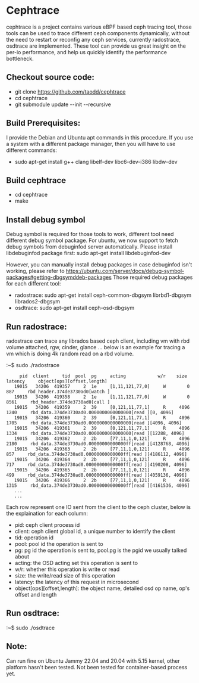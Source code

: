 # Cephtrace 
cephtrace is a project contains various eBPF based ceph tracing tool, those tools can be used to trace different ceph components dynamically, without the need to restart or reconfig any ceph services, currently radostrace, osdtrace are implemented. These tool can provide us great insight on the per-io performance, and help us quickly identify the performance bottleneck. 

## Checkout source code:
- git clone https://github.com/taodd/cephtrace
- cd cephtrace
- git submodule update --init --recursive

## Build Prerequisites:
I provide the Debian and Ubuntu apt commands in this procedure. If you use a system with a different package manager, then you will have to use different commands:
- sudo apt-get install g++ clang libelf-dev libc6-dev-i386 libdw-dev

## Build cephtrace
- cd cephtrace
- make

## Install debug symbol
Debug symbol is required for those tools to work, different tool need different debug symbol package. For ubuntu, we now support to fetch debug symbols from debuginfod server automatically. Please install libdebuginfod package first: 
sudo apt-get install libdebuginfod-dev

However, you can manually install debug packages in case debuginfod isn't working, please refer to https://ubuntu.com/server/docs/debug-symbol-packages#getting-dbgsymddeb-packages
Those required debug packages for each different tool:
- radostrace: sudo apt-get install ceph-common-dbgsym librbd1-dbgsym librados2-dbgsym
- osdtrace: sudo apt-get install ceph-osd-dbgsym

## Run radostrace:
radostrace can trace any librados based ceph client, including vm with rbd volume attached, rgw, cinder, glance ...
below is an example for tracing a vm which is doing 4k random read on a rbd volume.

:~$ sudo ./radostrace
```
     pid  client     tid  pool  pg     acting            w/r    size  latency     object[ops][offset,length]
   19015   34206  419357     2  1e     [1,11,121,77,0]     W        0     887     rbd_header.374de3730ad0[watch ]
   19015   34206  419358     2  1e     [1,11,121,77,0]     W        0    8561     rbd_header.374de3730ad0[call ]
   19015   34206  419359     2  39     [0,121,11,77,1]     R     4096    1240     rbd_data.374de3730ad0.0000000000000000[read ][0, 4096]
   19015   34206  419360     2  39     [0,121,11,77,1]     R     4096    1705     rbd_data.374de3730ad0.0000000000000000[read ][4096, 4096]
   19015   34206  419361     2  39     [0,121,11,77,1]     R     4096    1334     rbd_data.374de3730ad0.0000000000000000[read ][12288, 4096]
   19015   34206  419362     2  2b     [77,11,1,0,121]     R     4096    2180     rbd_data.374de3730ad0.00000000000000ff[read ][4128768, 4096]
   19015   34206  419363     2  2b     [77,11,1,0,121]     R     4096     857     rbd_data.374de3730ad0.00000000000000ff[read ][4186112, 4096]
   19015   34206  419364     2  2b     [77,11,1,0,121]     R     4096     717     rbd_data.374de3730ad0.00000000000000ff[read ][4190208, 4096]
   19015   34206  419365     2  2b     [77,11,1,0,121]     R     4096     499     rbd_data.374de3730ad0.00000000000000ff[read ][4059136, 4096]
   19015   34206  419366     2  2b     [77,11,1,0,121]     R     4096    1315     rbd_data.374de3730ad0.00000000000000ff[read ][4161536, 4096]
   ...
   ...
```
Each row represent one IO sent from the client to the ceph cluster, below is the explaination for each column:
- pid:    ceph client process id
- client: ceph client global id, a unique number to identify the client
- tid:    operation id 
- pool:   pool id the operation is sent to
- pg:     pg id the operation is sent to, pool.pg is the pgid we usually talked about
- acting: the OSD acting set this operation is sent to
- w/r:    whether this operation is write or read
- size:   the write/read size of this operation
- latency: the latency of this request in microsecond
- object[ops][offset,length]: the object name, detailed osd op name, op's offset and length

## Run osdtrace:
:~$ sudo ./osdtrace

## Note:
Can run fine on Ubuntu Jammy 22.04 and 20.04 with 5.15 kernel, other platform hasn't been tested.
Not been tested for container-based process yet. 
